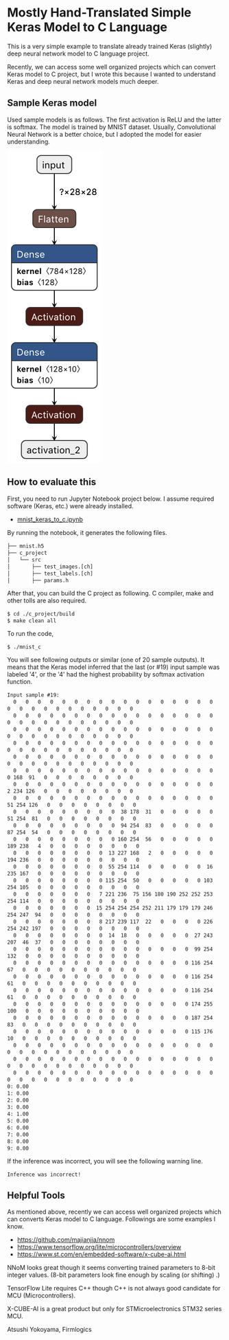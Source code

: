 # Mostly Hand-Translated Simple Keras Model to C Language

This is a very simple example to translate already trained Keras
(slightly) deep neural network model to C language project.

Recently, we can access some well organized projects which can convert
Keras model to C project, but I wrote this because I wanted to
understand Keras and deep neural network models much deeper.

## Sample Keras model

Used sample models is as follows.  The first activation is ReLU and
the latter is softmax.  The model is trained by MNIST dataset.
Usually, Convolutional Neural Network is a better choice, but I
adopted the model for easier understanding.

![mnist_model](mnist_model.png)

## How to evaluate this

First, you need to run Jupyter Notebook project below.  I assume
required software (Keras, etc.) were already installed.

- [mnist_keras_to_c.ipynb](./mnist_keras_to_c.ipynb)

By running the notebook, it generates the following files.

````
├── mnist.h5
├── c_project
│   └── src
│       ├── test_images.[ch]
│       ├── test_labels.[ch]
│       ├── params.h
````

After that, you can build the C project as following.  C compiler,
make and other tolls are also required.

````
$ cd ./c_project/build
$ make clean all
````

To run the code,

````
$ ./mnist_c
````

You will see following outputs or similar (one of 20 sample outputs).
It means that the Keras model inferred that the last (or #19) input
sample was labeled '4', or the '4' had the highest probability by
softmax activation function.

````
Input sample #19:
  0   0   0   0   0   0   0   0   0   0   0   0   0   0   0   0   0   0   0   0   0   0   0   0   0   0   0   0 
  0   0   0   0   0   0   0   0   0   0   0   0   0   0   0   0   0   0   0   0   0   0   0   0   0   0   0   0 
  0   0   0   0   0   0   0   0   0   0   0   0   0   0   0   0   0   0   0   0   0   0   0   0   0   0   0   0 
  0   0   0   0   0   0   0   0   0   0   0   0   0   0   0   0   0   0   0   0   0   0   0   0   0   0   0   0 
  0   0   0   0   0   0   0   0   0   0   0   0   0   0   0   0   0   0   0   0   0   0   0   0   0   0   0   0 
  0   0   0   0   0   0   0   0   0   0   0   0   0   0   0   0   0   0 168  91   0   0   0   0   0   0   0   0 
  0   0   0   0   0   0   0   0   0   0   0   0   0   0   0   0   0   2 234 126   0   0   0   0   0   0   0   0 
  0   0   0   0   0   0   0   0   0   0   0   0   0   0   0   0   0  51 254 126   0   0   0   0   0   0   0   0 
  0   0   0   0   0   0   0   0   0  38 178  31   0   0   0   0   0  51 254  81   0   0   0   0   0   0   0   0 
  0   0   0   0   0   0   0   0   0  94 254  83   0   0   0   0   0  87 254  54   0   0   0   0   0   0   0   0 
  0   0   0   0   0   0   0   0   0 160 254  56   0   0   0   0   0 189 238   4   0   0   0   0   0   0   0   0 
  0   0   0   0   0   0   0   0  13 227 168   2   0   0   0   0   0 194 236   0   0   0   0   0   0   0   0   0 
  0   0   0   0   0   0   0   0  55 254 114   0   0   0   0   0  16 235 167   0   0   0   0   0   0   0   0   0 
  0   0   0   0   0   0   0   0 115 254  50   0   0   0   0   0 103 254 105   0   0   0   0   0   0   0   0   0 
  0   0   0   0   0   0   0   7 221 236  75 156 180 190 252 252 253 254 114   0   0   0   0   0   0   0   0   0 
  0   0   0   0   0   0   0  15 254 254 254 252 211 179 179 179 246 254 247  94   0   0   0   0   0   0   0   0 
  0   0   0   0   0   0   0   8 217 239 117  22   0   0   0   0 226 254 242 197   0   0   0   0   0   0   0   0 
  0   0   0   0   0   0   0   0  14  18   0   0   0   0   0  27 243 207  46  37   0   0   0   0   0   0   0   0 
  0   0   0   0   0   0   0   0   0   0   0   0   0   0   0  99 254 132   0   0   0   0   0   0   0   0   0   0 
  0   0   0   0   0   0   0   0   0   0   0   0   0   0   0 116 254  67   0   0   0   0   0   0   0   0   0   0 
  0   0   0   0   0   0   0   0   0   0   0   0   0   0   0 116 254  61   0   0   0   0   0   0   0   0   0   0 
  0   0   0   0   0   0   0   0   0   0   0   0   0   0   0 116 254  61   0   0   0   0   0   0   0   0   0   0 
  0   0   0   0   0   0   0   0   0   0   0   0   0   0   0 174 255 100   0   0   0   0   0   0   0   0   0   0 
  0   0   0   0   0   0   0   0   0   0   0   0   0   0   0 187 254  83   0   0   0   0   0   0   0   0   0   0 
  0   0   0   0   0   0   0   0   0   0   0   0   0   0   0 115 176  10   0   0   0   0   0   0   0   0   0   0 
  0   0   0   0   0   0   0   0   0   0   0   0   0   0   0   0   0   0   0   0   0   0   0   0   0   0   0   0 
  0   0   0   0   0   0   0   0   0   0   0   0   0   0   0   0   0   0   0   0   0   0   0   0   0   0   0   0 
  0   0   0   0   0   0   0   0   0   0   0   0   0   0   0   0   0   0   0   0   0   0   0   0   0   0   0   0 
0: 0.00
1: 0.00
2: 0.00
3: 0.00
4: 1.00
5: 0.00
6: 0.00
7: 0.00
8: 0.00
9: 0.00
````

If the inference was incorrect, you will see the following warning
line.

````
Inference was incorrect!
````

## Helpful Tools

As mentioned above, recently we can access well organized projects
which can converts Keras model to C language.  Followings are some
examples I know.

- https://github.com/majianjia/nnom
- https://www.tensorflow.org/lite/microcontrollers/overview
- https://www.st.com/en/embedded-software/x-cube-ai.html

NNoM looks great though it seems converting trained parameters to
8-bit integer values.  (8-bit parameters look fine enough by scaling
(or shifting) .)

TensorFlow Lite requires C++ though C++ is not always good candidate
for MCU (Microcontrollers).

X-CUBE-AI is a great product but only for STMicroelectronics STM32
series MCU.

Atsushi Yokoyama, Firmlogics
